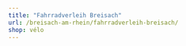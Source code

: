 ```yaml
---
title: "Fahrradverleih Breisach"
url: /breisach-am-rhein/fahrradverleih-breisach/
shop: vélo
---
```

